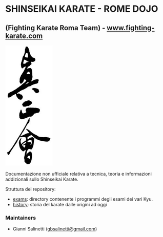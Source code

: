 # SHINSEIKAI KARATE - ROME DOJO 
## (Fighting Karate Roma Team) - www.fighting-karate.com

![Shinseikai Kanji](shinseikaikanji.jpg)
  
Documentazione non ufficiale relativa a tecnica, teoria e informazioni 
addizionali sullo Shinseikai Karate.

Struttura del repository:
- [exams](exams): directory contenente i programmi degli esami dei vari Kyu.
- [history](history): storia del karate dalle origini ad oggi

### Maintainers
- Gianni Salinetti (gbsalinetti@gmail.com)

